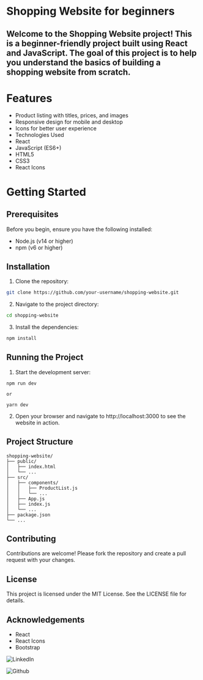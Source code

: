 # Shopping Website for beginners
## Welcome to the Shopping Website project! This is a beginner-friendly project built using React and JavaScript. The goal of this project is to help you understand the basics of building a shopping website from scratch.

# Features
* Product listing with titles, prices, and images
* Responsive design for mobile and desktop
* Icons for better user experience
* Technologies Used
* React
* JavaScript (ES6+)
* HTML5
* CSS3
* React Icons
# Getting Started
## Prerequisites
Before you begin, ensure you have the following installed:

* Node.js (v14 or higher)
* npm (v6 or higher)
## Installation
1. Clone the repository:

```bash
git clone https://github.com/your-username/shopping-website.git
```

2. Navigate to the project directory:
```bash
cd shopping-website
 ```

3. Install the dependencies:
```bash
npm install
```

## Running the Project
1. Start the development server:
```
npm run dev

or

yarn dev
```
2. Open your browser and navigate to http://localhost:3000 to see the website in action.
## Project Structure
```
shopping-website/
├── public/
│   ├── index.html
│   └── ...
├── src/
│   ├── components/
│   │   ├── ProductList.js
│   │   └── ...
│   ├── App.js
│   ├── index.js
│   └── ...
├── package.json
└── ...

```
## Contributing
Contributions are welcome! Please fork the repository and create a pull request with your changes.

## License
This project is licensed under the MIT License. See the LICENSE file for details.

## Acknowledgements
* React
* React Icons
* Bootstrap


![LinkedIn](https://www.linkedin.com/in/edward-zohrabi-b50941192/)


![Github](https://github.com/edwardfox15/)

